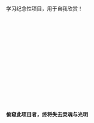 学习纪念性项目，用于自我欣赏！ 
<br/>
<br/>
<br/>
<br/>
<br/>
<br/>
<br/> 
<br/>
<br/>
<br/>
<br/>
<br/>
<br/>
<br/>
<br/> 
<br/>

**偷窥此项目者，终将失去灵魂与光明**
